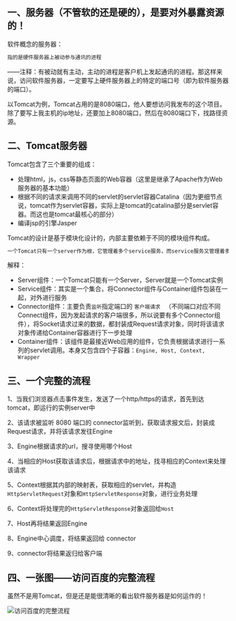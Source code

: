 ## 一、服务器（不管软的还是硬的），是要对外暴露资源的！

软件概念的服务器：

```markdown
指的是硬件服务器上被动参与通讯的进程
```

——注释：有被动就有主动，主动的进程是客户机上发起通讯的进程。那这样来说，访问软件服务器，一定要写上硬件服务器上的特定的端口号（即为软件服务器的端口）。



以Tomcat为例，Tomcat占用的是8080端口，他人要想访问我发布的这个项目。除了要写上我主机的ip地址，还要加上8080端口，然后在8080端口下，找路径资源。



## 二、Tomcat服务器

Tomcat包含了三个重要的组成：

* 处理html，js，css等静态页面的Web容器（这里是继承了Apache作为Web服务器的基本功能）
* 根据不同的请求来调用不同的servlet的servlet容器Catalina（因为更细节点说，tomcat作为servlet容器，实际上是tomcat的catalina部分是servlet容器。而这也是tomcat最核心的部分）
* 编译jsp的引擎Jasper



Tomcat的设计是基于模块化设计的，内部主要依赖于不同的模块组件构成。

```markdown
一个Tomcat只有一个server作为根，它管理着多个service服务，而service服务又管理着多个Connector以及一个Container，其中核心组件就是Connector以及Container
```

解释：

* Server组件：一个Tomcat只能有一个Server，Server就是一个Tomcat实例
* Service组件：其实是一个集合，将Connector组件与Container组件包装在一起，对外进行服务
* Connector组件：主要负责`监听`指定端口的 `客户端请求 ` （不同端口对应不同Connect组件，因为发起请求的客户端很多，所以说要有多个Connector组件），将Socket请求过来的数据，都封装成Request请求对象，同时将该请求对象传递给Container容器进行下一步处理
* Container组件：该组件是最接近Web应用的组件，它负责根据请求进行一系列的servlet调用。本身又包含四个子容器：`Engine, Host, Context, Wrapper`



## 三、一个完整的流程

1、当我们浏览器点击事件发生，发送了一个http/https的请求，首先到达tomcat，即运行的实例server中

2、该请求被监听 8080 端口的 connector监听到，获取请求报文后，封装成Request请求，并将该请求发往Engine

3、Engine根据请求的url，搜寻使用哪个Host

4、当相应的Host获取该请求后，根据请求中的地址，找寻相应的Context来处理该请求

5、Context根据其内部的映射表，获取相应的servlet，并构造`HttpServletRequest`对象和`HttpServletResponse`对象，进行业务处理

6、Context将处理完的`HttpServletResponse`对象返回给`Host`

7、Host再将结果返回Engine

8、Engine中心调度，将结果返回给 connector

9、connector将结果返归给客户端



## 四、一张图——访问百度的完整流程

虽然不是用Tomcat，但是还是能很清晰的看出软件服务器是如何运作的！

![访问百度的完整流程](/Users/caoxiaodong/Desktop/访问百度的完整流程.jpeg)



